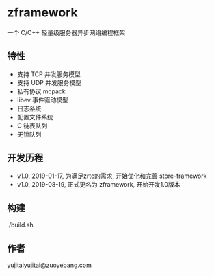 # zframework 
一个 C/C++ 轻量级服务器异步网络编程框架

## 特性
* 支持 TCP 并发服务模型
* 支持 UDP 并发服务模型
* 私有协议 mcpack
* libev 事件驱动模型
* 日志系统
* 配置文件系统
* C 链表队列
* 无锁队列

## 开发历程
* v1.0, 2019-01-17, 为满足zrtc的需求, 开始优化和完善 store-framework
* v1.0, 2019-08-19, 正式更名为 zframework, 开始开发1.0版本

## 构建
./build.sh

## 作者
yujitai<yujitai@zuoyebang.com>


